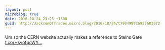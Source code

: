```yaml
---
layout: post
microblog: true
date: 2016-10-24 23:23 +1300
guid: http://JacksonOfTrades.micro.blog/2016/10/24/t790498926935683072.html
---
```

Um so the CERN website actually makes a reference to Steins Gate [t.co/HsvofucWY...](https://t.co/HsvofucWY8)

